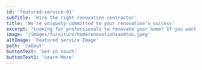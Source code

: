 ```yaml
---
id: 'featured-service-01'
subTitle: 'Hire the right renovation contractor'
title: 'We’re uniquely committed to your renovation’s success'
excerpt: "Looking for professionals to renovate your home? If you want renovations completed to the highest standards, our experts at Elengency Interiors are at your service.Whether you need a complete remodel or just a home update, our team is here to assist initial planning stage to the finishing touches Before leaving you to enjoy your brand new, personalized bathroom.Our experienced professionals will not only prepare the site, but help with design and repairs. We work closely with our clients to ensure that every aspect of the project is completed to their satisfaction . Starting a remodeling project can be daunting, but with our team on your side, the process will be stress-free and enjoyable. We handle all aspects of the project, including design, layout, so you won't have to worry about anything. Waste no time, contact our company and we promise you'll be pleased with the results! Want to learn more about our services, ask questions of the experts, contact us today."
image: '/images/furniture/homerenovationsandton.jpeg'
altImage: 'Featured Service Image'
path: '/about'
buttonText: 'Get in touch'
buttonText1: 'Learn More'
---
```

